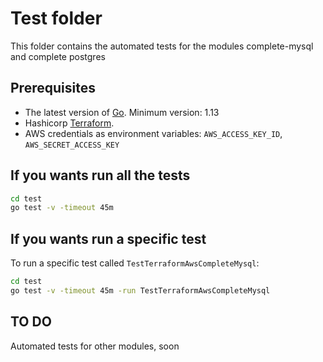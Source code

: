 # Test folder

This folder contains the automated tests for the modules complete-mysql and complete postgres 

## Prerequisites

- The latest version of [Go](https://golang.org/). Minimum version: 1.13
- Hashicorp [Terraform](https://www.terraform.io/downloads.html).
- AWS credentials as environment variables: `AWS_ACCESS_KEY_ID`, `AWS_SECRET_ACCESS_KEY`

## If you wants run all the tests

```bash
cd test
go test -v -timeout 45m
```

## If you wants run a specific test

To run a specific test called `TestTerraformAwsCompleteMysql`:

```bash
cd test
go test -v -timeout 45m -run TestTerraformAwsCompleteMysql
```

## TO DO

Automated tests for other modules, soon
